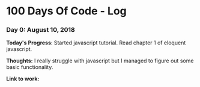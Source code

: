 # 100 Days Of Code - Log

### Day 0: August 10, 2018

**Today's Progress**: Started javascript tutorial. Read chapter 1 of eloquent javascript.

**Thoughts:** I really struggle with javascript but I managed to figure out some basic functionality.

**Link to work:**
